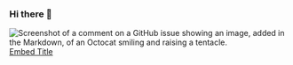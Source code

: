### Hi there 👋
![Screenshot of a comment on a GitHub issue showing an image, added in the Markdown, of an Octocat smiling and raising a tentacle.](https://giphy.com/embed/l5JbspfwZ0yjHjlJ0K)
[Embed Title](https://giphy.com/embed/l5JbspfwZ0yjHjlJ0K "@embed")

<!--
**anh-8922/anh-8922** is a ✨ _special_ ✨ repository because its `README.md` (this file) appears on your GitHub profile.

Here are some ideas to get you started:

- 🔭 I’m currently working on ...
- 🌱 I’m currently learning ...
- 👯 I’m looking to collaborate on ...
- 🤔 I’m looking for help with ...
- 💬 Ask me about ...
- 📫 How to reach me: ...
- 😄 Pronouns: ...
- ⚡ Fun fact: ...
-->
